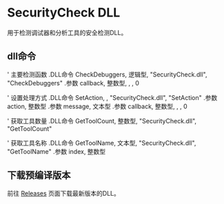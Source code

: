 # SecurityCheck DLL

用于检测调试器和分析工具的安全检测DLL。

## dll命令

' 主要检测函数
.DLL命令 CheckDebuggers, 逻辑型, "SecurityCheck.dll", "CheckDebuggers"
    .参数 callback, 整数型, , , 0

' 设置处理方式
.DLL命令 SetAction, , "SecurityCheck.dll", "SetAction"
    .参数 action, 整数型
    .参数 message, 文本型
    .参数 callback, 整数型, , , 0

' 获取工具数量
.DLL命令 GetToolCount, 整数型, "SecurityCheck.dll", "GetToolCount"

' 获取工具名称
.DLL命令 GetToolName, 文本型, "SecurityCheck.dll", "GetToolName"
    .参数 index, 整数型

## 下载预编译版本

前往 [Releases](https://github.com/Ray-Love/SecurityCheck/releases) 页面下载最新版本的DLL。
